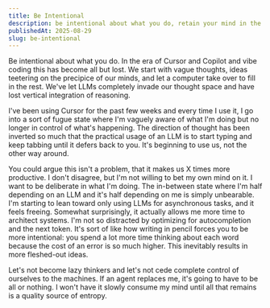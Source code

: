 ```yaml
---
title: Be Intentional
description: be intentional about what you do, retain your mind in the LLM era
publishedAt: 2025-08-29
slug: be-intentional
---
```


Be intentional about what you do. In the era of Cursor and Copilot and vibe coding this has become all but lost. We start with vague thoughts, ideas teetering on the precipice of our minds, and let a computer take over to fill in the rest. We've let LLMs completely invade our thought space and have lost vertical integration of reasoning.

I've been using Cursor for the past few weeks and every time I use it, I go into a sort of fugue state where I'm vaguely aware of what I'm doing but no longer in control of what's happening. The direction of thought has been inverted so much that the practical usage of an LLM is to start typing and keep tabbing until it defers back to you. It's beginning to use us, not the other way around.

You could argue this isn't a problem, that it makes us X times more productive. I don't disagree, but I'm not willing to bet my own mind on it. I want to be deliberate in what I'm doing. The in-between state where I'm half depending on an LLM and it's half depending on me is simply unbearable. I'm starting to lean toward only using LLMs for asynchronous tasks, and it feels freeing. Somewhat surprisingly, it actually allows me more time to architect systems. I'm not so distracted by optimizing for autocompletion and the next token. It's sort of like how writing in pencil forces you to be more intentional: you spend a lot more time thinking about each word because the cost of an error is so much higher. This inevitably results in more fleshed-out ideas.

Let's not become lazy thinkers and let's not cede complete control of ourselves to the machines. If an agent replaces me, it's going to have to be all or nothing. I won't have it slowly consume my mind until all that remains is a quality source of entropy.
